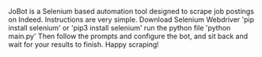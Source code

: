 JoBot is a Selenium based automation tool designed to scrape job postings on Indeed. Instructions are very simple.
Download Selenium Webdriver
	'pip install selenium' or 'pip3 install selenium'
 run the python file
 	'python main.py'
Then follow the prompts and configure the bot, and sit back and wait for your results to finish.
Happy scraping!


